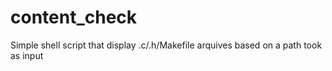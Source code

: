 # content_check
Simple shell script that display .c/.h/Makefile arquives based on a path took as input

